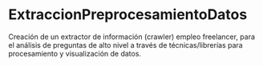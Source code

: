# ExtraccionPreprocesamientoDatos
Creación de un extractor de información (crawler) empleo freelancer, para el análisis de preguntas de alto nivel a través de técnicas/librerías para procesamiento y visualización de datos.
